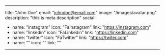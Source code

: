 ---
title: "John Doe"
email: "johndoe@email.com"
image: "/images/avatar.png"
description: "this is meta description"
social: 
  - name: "instagram"
    icon: "FaInstagram"
    link: "https://instagram.com"
  - name: "linkedin"
    icon: "FaLinkedin"
    link: "https://linkedin.com"
  - name: "twitter"
    icon: "FaTwitter"
    link: "https://twiter.com"
  - name: ""
    icon: ""
    link: ""
----
